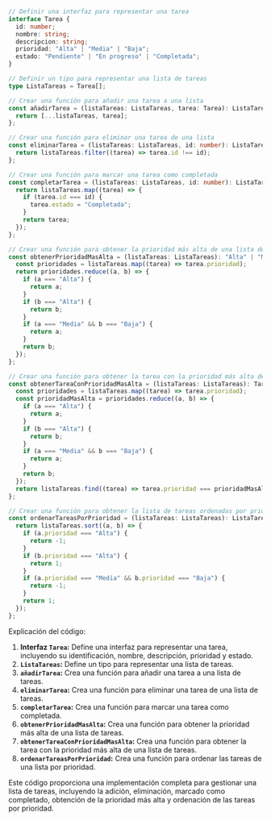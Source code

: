 ```typescript
// Definir una interfaz para representar una tarea
interface Tarea {
  id: number;
  nombre: string;
  descripcion: string;
  prioridad: "Alta" | "Media" | "Baja";
  estado: "Pendiente" | "En progreso" | "Completada";
}

// Definir un tipo para representar una lista de tareas
type ListaTareas = Tarea[];

// Crear una función para añadir una tarea a una lista
const añadirTarea = (listaTareas: ListaTareas, tarea: Tarea): ListaTareas => {
  return [...listaTareas, tarea];
};

// Crear una función para eliminar una tarea de una lista
const eliminarTarea = (listaTareas: ListaTareas, id: number): ListaTareas => {
  return listaTareas.filter((tarea) => tarea.id !== id);
};

// Crear una función para marcar una tarea como completada
const completarTarea = (listaTareas: ListaTareas, id: number): ListaTareas => {
  return listaTareas.map((tarea) => {
    if (tarea.id === id) {
      tarea.estado = "Completada";
    }
    return tarea;
  });
};

// Crear una función para obtener la prioridad más alta de una lista de tareas
const obtenerPrioridadMasAlta = (listaTareas: ListaTareas): "Alta" | "Media" | "Baja" => {
  const prioridades = listaTareas.map((tarea) => tarea.prioridad);
  return prioridades.reduce((a, b) => {
    if (a === "Alta") {
      return a;
    }
    if (b === "Alta") {
      return b;
    }
    if (a === "Media" && b === "Baja") {
      return a;
    }
    return b;
  });
};

// Crear una función para obtener la tarea con la prioridad más alta de una lista de tareas
const obtenerTareaConPrioridadMasAlta = (listaTareas: ListaTareas): Tarea | undefined => {
  const prioridades = listaTareas.map((tarea) => tarea.prioridad);
  const prioridadMasAlta = prioridades.reduce((a, b) => {
    if (a === "Alta") {
      return a;
    }
    if (b === "Alta") {
      return b;
    }
    if (a === "Media" && b === "Baja") {
      return a;
    }
    return b;
  });
  return listaTareas.find((tarea) => tarea.prioridad === prioridadMasAlta);
};

// Crear una función para obtener la lista de tareas ordenadas por prioridad
const ordenarTareasPorPrioridad = (listaTareas: ListaTareas): ListaTareas => {
  return listaTareas.sort((a, b) => {
    if (a.prioridad === "Alta") {
      return -1;
    }
    if (b.prioridad === "Alta") {
      return 1;
    }
    if (a.prioridad === "Media" && b.prioridad === "Baja") {
      return -1;
    }
    return 1;
  });
};
```

Explicación del código:

1. **Interfaz `Tarea`:** Define una interfaz para representar una tarea, incluyendo su identificación, nombre, descripción, prioridad y estado.
2. **`ListaTareas`:** Define un tipo para representar una lista de tareas.
3. **`añadirTarea`:** Crea una función para añadir una tarea a una lista de tareas.
4. **`eliminarTarea`:** Crea una función para eliminar una tarea de una lista de tareas.
5. **`completarTarea`:** Crea una función para marcar una tarea como completada.
6. **`obtenerPrioridadMasAlta`:** Crea una función para obtener la prioridad más alta de una lista de tareas.
7. **`obtenerTareaConPrioridadMasAlta`:** Crea una función para obtener la tarea con la prioridad más alta de una lista de tareas.
8. **`ordenarTareasPorPrioridad`:** Crea una función para ordenar las tareas de una lista por prioridad.

Este código proporciona una implementación completa para gestionar una lista de tareas, incluyendo la adición, eliminación, marcado como completado, obtención de la prioridad más alta y ordenación de las tareas por prioridad.